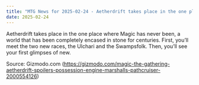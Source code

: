 ```yaml
---
title: "MTG News for 2025-02-24 - Aetherdrift takes place in the one place where Mag..."
date: 2025-02-24
---
```


Aetherdrift takes place in the one place where Magic has never been, a world that has been completely encased in stone for centuries. First, you’ll meet the two new races, the Ulchari and the Swampsfolk. Then, you’ll see your first glimpses of new.

Source: Gizmodo.com (https://gizmodo.com/magic-the-gathering-aetherdrift-spoilers-possession-engine-marshalls-pathcruiser-2000554126)
